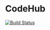 # CodeHub

[![Build Status](https://api.travis-ci.org/zhangyuan/CodeHub.svg)](https://travis-ci.org/zhangyuan/CodeHub)


